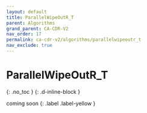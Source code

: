 ```yaml
---
layout: default
title: ParallelWipeOutR_T
parent: Algorithms
grand_parent: CA-CDR-V2
nav_order: 17
permalink: ca-cdr-v2/algorithms/parallelwipeoutr_t
nav_exclude: true
---
```


# ParallelWipeOutR_T
{: .no_toc }
{: .d-inline-block }

coming soon
{: .label .label-yellow }